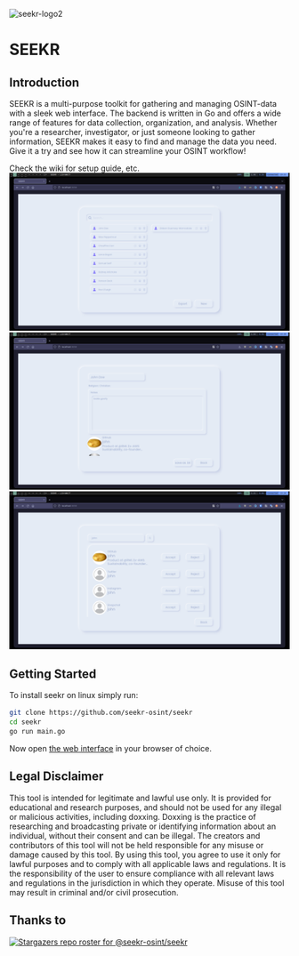 ![seekr-logo2](https://user-images.githubusercontent.com/67828948/209133527-88a5eec7-fd24-43a5-bbcb-363777ef5bd9.jpg)
# SEEKR
## Introduction
SEEKR is a multi-purpose toolkit for gathering and managing OSINT-data with a sleek web interface. The backend is written in Go and offers a wide range of features for data collection, organization, and analysis. Whether you're a researcher, investigator, or just someone looking to gather information, SEEKR makes it easy to find and manage the data you need. Give it a try and see how it can streamline your OSINT workflow!

Check the wiki for setup guide, etc.
![main_view](images/main_view.png)
![view_view](images/view_view.png)
![accounts_view](images/accounts_view.png)
## Getting Started
To install seekr on linux simply run:
```sh
git clone https://github.com/seekr-osint/seekr
cd seekr
go run main.go
```
Now open [the web interface](http://localhost:5050) in your browser of choice.

## Legal Disclaimer
This tool is intended for legitimate and lawful use only. It is provided for educational and research purposes, and should not be used for any illegal or malicious activities, including doxxing. Doxxing is the practice of researching and broadcasting private or identifying information about an individual, without their consent and can be illegal. The creators and contributors of this tool will not be held responsible for any misuse or damage caused by this tool. By using this tool, you agree to use it only for lawful purposes and to comply with all applicable laws and regulations. It is the responsibility of the user to ensure compliance with all relevant laws and regulations in the jurisdiction in which they operate. Misuse of this tool may result in criminal and/or civil prosecution.
## Thanks to
[![Stargazers repo roster for @seekr-osint/seekr](https://reporoster.com/stars/seekr-osint/seekr)](https://github.com/seekr-osint/seekr/stargazers)
